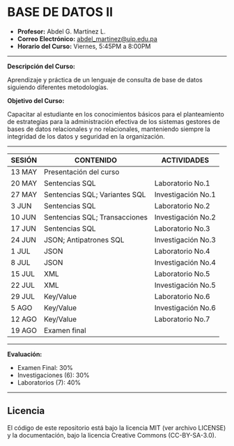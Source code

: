 # BASE DE DATOS II 

- **Profesor:** Abdel G. Martínez L.
- **Correo Electrónico:** abdel_martinez@uip.edu.pa
- **Horario del Curso:** Viernes, 5:45PM a 8:00PM

---

**Descripción del Curso:**

Aprendizaje y práctica de un lenguaje de consulta de base de datos siguiendo diferentes metodologías.

**Objetivo del Curso:**

Capacitar al estudiante en los conocimientos básicos para el planteamiento de estrategias para la administración efectiva de los sistemas gestores de bases de datos relacionales y no relacionales, manteniendo siempre la integridad de los datos y seguridad en la organización.

---

| SESIÓN | CONTENIDO                        | ACTIVIDADES         |
| ------ | -------------------------------- | --------------------|
| 13 MAY | Presentación del curso           |                     |
| 20 MAY | Sentencias SQL                   | Laboratorio No.1    |
| 27 MAY | Sentencias SQL; Variantes SQL    | Investigación No.1  |
| 3 JUN  | Sentencias SQL                   | Laboratorio No.2    |
| 10 JUN | Sentencias SQL; Transacciones    | Investigación No.2  |
| 17 JUN | Sentencias SQL                   | Laboratorio No.3    |
| 24 JUN | JSON; Antipatrones SQL           | Investigación No.3  |
| 1 JUL  | JSON                             | Laboratorio No.4    |
| 8 JUL  | JSON                             | Investigación No.4  |
| 15 JUL | XML                              | Laboratorio No.5    |
| 22 JUL | XML                              | Investigación No.5  |
| 29 JUL | Key/Value                        | Laboratorio No.6    |
| 5 AGO  | Key/Value                        | Investigación No.6  |
| 12 AGO | Key/Value                        | Laboratorio No.7    |
| 19 AGO | Examen final                     |                     |

---

**Evaluación:**
- Examen Final:        30%
- Investigaciones (6): 30%
- Laboratorios (7):    40%

---

## Licencia
El código de este repositorio está bajo la licencia MIT (ver archivo LICENSE) y la documentación, bajo la licencia Creative Commons (CC-BY-SA-3.0).
